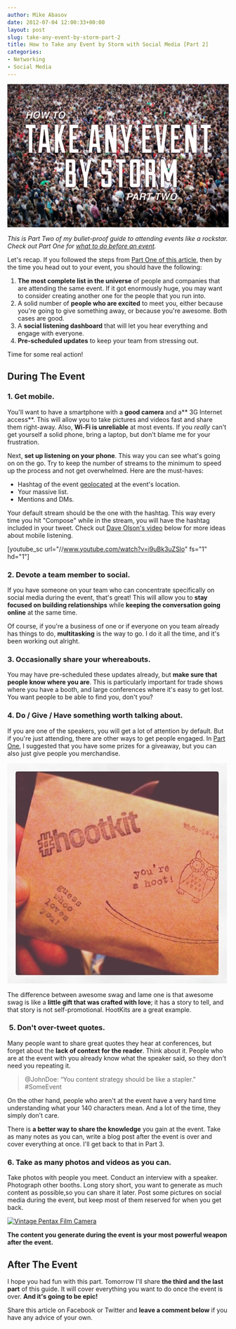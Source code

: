 ```yaml
---
author: Mike Abasov
date: 2012-07-04 12:00:33+00:00
layout: post
slug: take-any-event-by-storm-part-2
title: How to Take any Event by Storm with Social Media [Part 2]
categories:
- Networking
- Social Media
---
```


[![How to Take any Event by Storm with Social Media [Part 2]](/wp-content/uploads/2012/07/storm2.png)](/2012/07/04/take-any-event-by-storm-part-2/)

_This is Part Two of my bullet-proof guide to attending events like a rockstar. Check out Part One for [what to do before an event](/2012/07/03/take-any-event-by-storm-part-1/)._

Let's recap. If you followed the steps from [Part One of this article](/2012/07/03/take-any-event-by-storm-part-1/), then by the time you head out to your event, you should have the following:

  1. **The most complete list in the universe** of people and companies that are attending the same event. If it got enormously huge, you may want to consider creating another one for the people that you run into.
  2. A solid number of **people who are excited** to meet you, either because you're going to give something away, or because you're awesome. Both cases are good.
  3. A **social listening dashboard** that will let you hear everything and engage with everyone.
  4. **Pre-scheduled updates** to keep your team from stressing out.


Time for some real action!

<!-- more -->


## During The Event

### 1. Get mobile.

You'll want to have a smartphone with a **good camera** and a** 3G Internet access**. This will allow you to take pictures and videos fast and share them right-away. Also, **Wi-Fi is unreliable** at most events. If you _really_ can't get yourself a solid phone, bring a laptop, but don't blame me for your frustration.

Next, **set up listening on your phone**. This way you can see what's going on on the go. Try to keep the number of streams to the minimum to speed up the process and not get overwhelmed. Here are the must-haves:

  * Hashtag of the event [geolocated](/2012/06/25/advanced-social-listening-using-geolocation/) at the event's location.
  * Your massive list.
  * Mentions and DMs.


Your default stream should be the one with the hashtag. This way every time you hit "Compose" while in the stream, you will have the hashtag included in your tweet. Check out [Dave Olson's video](//www.youtube.com/watch?v=i9uBk3uZSlo) below for more ideas about mobile listening.

[youtube_sc url="//www.youtube.com/watch?v=i9uBk3uZSlo" fs="1" hd="1"]


### 2. Devote a team member to social.

If you have someone on your team who can concentrate specifically on social media during the event, that's great! This will allow you to **stay focused on building relationships** while **keeping the conversation going online** at the same time.

Of course, if you're a business of one or if everyone on you team already has things to do, **multitasking** is the way to go. I do it all the time, and it's been working out alright.


### 3. Occasionally share your whereabouts.


You may have pre-scheduled these updates already, but **make sure that people know where you are**. This is particularly important for trade shows where you have a booth, and large conferences where it's easy to get lost. You want people to be able to find you, don't you?


### 4. Do / Give / Have something worth talking about.


If you are one of the speakers, you will get a lot of attention by default. But if you're just attending, there are other ways to get people engaged. In [Part One](/2012/07/03/take-any-event-by-storm-part-1/), I suggested that you have some prizes for a giveaway, but you can also just give people you merchandise.


[![HootSuite HootKits](/wp-content/uploads/2012/07/L00yQEFsOC.jpeg)](//lifeofowly.tumblr.com/post/25105003494/hoothoot-welcome-to-the-hootclub-rt-kojbfilms)


The difference between awesome swag and lame one is that awesome swag is like a **little gift that was crafted with love**; it has a story to tell, and that story is not self-promotional. HootKits are a great example.


###  5. Don't over-tweet quotes.


Many people want to share great quotes they hear at conferences, but forget about the **lack of context for the reader**. Think about it. People who are at the event with you already know what the speaker said, so they don't need you repeating it.


> @JohnDoe: “You content strategy should be like a stapler.” #SomeEvent


On the other hand, people who aren't at the event have a very hard time understanding what your 140 characters mean. And a lot of the time, they simply don't care.

There is **a better way to share the knowledge** you gain at the event. Take as many notes as you can, write a blog post after the event is over and cover everything at once. I'll get back to that in Part 3.


### 6. Take as many photos and videos as you can.


Take photos with people you meet. Conduct an interview with a speaker. Photograph other booths. Long story short, you want to generate as much content as possible,so you can share it later. Post some pictures on social media during the event, but keep most of them reserved for when you get back.


[![Vintage Pentax Film Camera](//farm1.staticflickr.com/173/420563241_b41c8cabcf.jpg)](//www.flickr.com/photos/genericface/420563241/)


**The content you generate during the event is your most powerful weapon after the event.**


## After The Event


I hope you had fun with this part. Tomorrow I'll share **the third and the last part** of this guide. It will cover everything you want to do once the event is over. **And it's going to be epic!**

Share this article on Facebook or Twitter and **leave a comment below** if you have any advice of your own.
